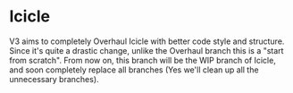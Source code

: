 # Icicle
V3 aims to completely Overhaul Icicle with better code style and structure. Since it's quite a drastic change, unlike the Overhaul branch this is a "start from scratch".
From now on, this branch will be the WIP branch of Icicle, and soon completely replace all branches (Yes we'll clean up all the unnecessary branches).
